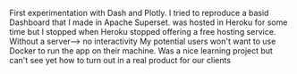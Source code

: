 
First experimentation with Dash and Plotly.
I tried to reproduce a basid Dashboard that I made in Apache Superset.
was hosted in Heroku for some time but I stopped when Heroku stopped offering a free hosting service.
Without a server--> no interactivity
My potential users won't want to use Docker to run the app on their machine.
Was a nice learning project but can't see yet how to turn out in a real product for our clients
